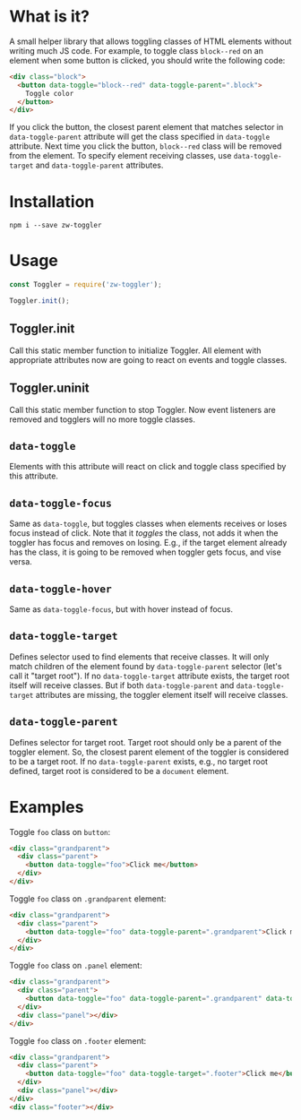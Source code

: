 # What is it?

A small helper library that allows toggling classes of HTML elements without writing much JS code.
For example, to toggle class `block--red` on an element when some button is clicked, you should write the following code:

```html
<div class="block">
  <button data-toggle="block--red" data-toggle-parent=".block">
    Toggle color
  </button>
</div>
```

If you click the button, the closest parent element that matches selector in `data-toggle-parent` attribute will get the class specified in `data-toggle` attribute.
Next time you click the button, `block--red` class will be removed from the element.
To specify element receiving classes, use `data-toggle-target` and `data-toggle-parent` attributes.

# Installation

```
npm i --save zw-toggler
```

# Usage

```javascript
const Toggler = require('zw-toggler');

Toggler.init();
```

## Toggler.init

Call this static member function to initialize Toggler.
All element with appropriate attributes now are going to react on events and toggle classes.

## Toggler.uninit

Call this static member function to stop Toggler.
Now event listeners are removed and togglers will no more toggle classes.

## `data-toggle`

Elements with this attribute will react on click and toggle class specified by this attribute.

## `data-toggle-focus`

Same as `data-toggle`, but toggles classes when elements receives or loses focus instead of click.
Note that it _toggles_ the class, not adds it when the toggler has focus and removes on losing.
E.g., if the target element already has the class, it is going to be removed when toggler gets focus, and vise versa.

## `data-toggle-hover`

Same as `data-toggle-focus`, but with hover instead of focus.

## `data-toggle-target`

Defines selector used to find elements that receive classes.
It will only match children of the element found by `data-toggle-parent` selector (let's call it "target root").
If no `data-toggle-target` attribute exists, the target root itself will receive classes.
But if both `data-toggle-parent` and `data-toggle-target` attributes are missing, the toggler element itself will receive classes.

## `data-toggle-parent`

Defines selector for target root.
Target root should only be a parent of the toggler element.
So, the closest parent element of the toggler is considered to be a target root.
If no `data-toggle-parent` exists, e.g., no target root defined, target root is considered to be a `document` element.

# Examples

Toggle `foo` class on `button`:

```html
<div class="grandparent">
  <div class="parent">
    <button data-toggle="foo">Click me</button>
  </div>
</div>
```

Toggle `foo` class on `.grandparent` element:

```html
<div class="grandparent">
  <div class="parent">
    <button data-toggle="foo" data-toggle-parent=".grandparent">Click me</button>
  </div>
</div>
```

Toggle `foo` class on `.panel` element:

```html
<div class="grandparent">
  <div class="parent">
    <button data-toggle="foo" data-toggle-parent=".grandparent" data-toggle-target=".panel">Click me</button>
  </div>
  <div class="panel"></div>
</div>
```

Toggle `foo` class on `.footer` element:

```html
<div class="grandparent">
  <div class="parent">
    <button data-toggle="foo" data-toggle-target=".footer">Click me</button>
  </div>
  <div class="panel"></div>
</div>
<div class="footer"></div>
```
